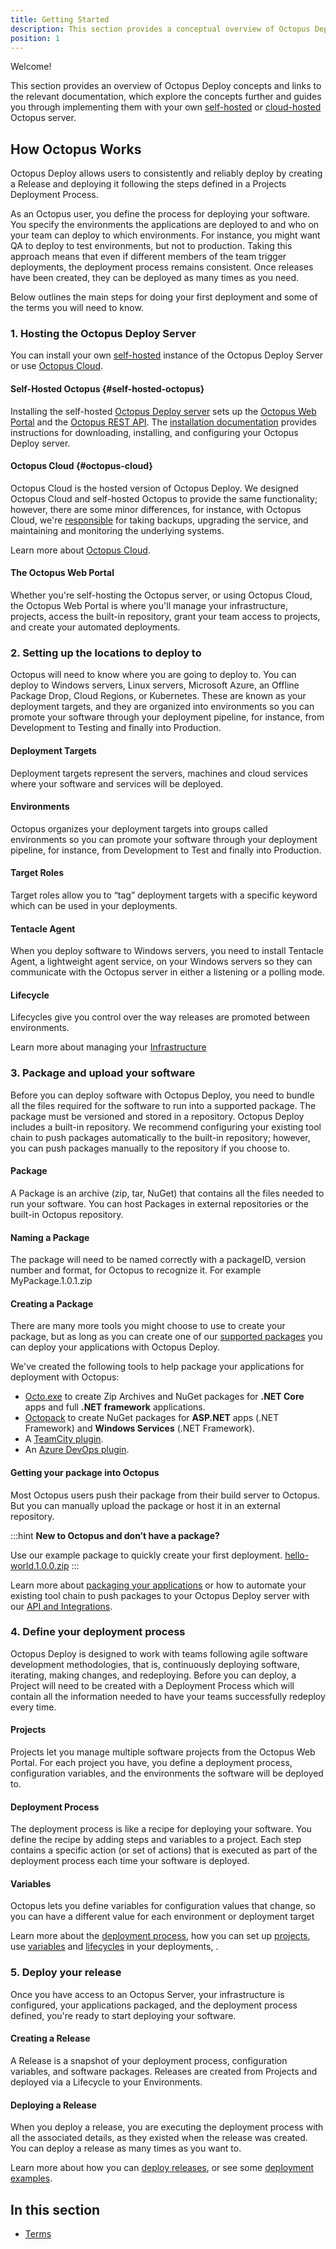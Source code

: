 ```yaml
---
title: Getting Started
description: This section provides a conceptual overview of Octopus Deploy, and links to documentation that guides you through your own self-hosted or cloud-hosted Octopus server.
position: 1
---
```


Welcome!

This section provides an overview of Octopus Deploy concepts and links to the relevant documentation, which explore the concepts further and guides you through implementing them with your own [self-hosted](#self-hosted-octopus) or [cloud-hosted](#octopus-cloud) Octopus server.


## How Octopus Works

Octopus Deploy allows users to consistently and reliably deploy by creating a Release and deploying it following the steps defined in a Projects Deployment Process.

As an Octopus user, you define the process for deploying your software. You specify the environments the applications are deployed to and who on your team can deploy to which environments. For instance, you might want QA to deploy to test environments, but not to production. Taking this approach means that even if different members of the team trigger deployments, the deployment process remains consistent. Once releases have been created, they can be deployed as many times as you need.

Below outlines the main steps for doing your first deployment and some of the terms you will need to know.

### 1. Hosting the Octopus Deploy Server

You can install your own [self-hosted](#self-hosted-octopus) instance of the Octopus Deploy Server or use [Octopus Cloud](#octopus-cloud).

#### Self-Hosted Octopus {#self-hosted-octopus}

Installing the self-hosted [Octopus Deploy server](/docs/installation/index.md) sets up the [Octopus Web Portal](/docs/getting-started/index.md#the-octopus-web-portal) and the [Octopus REST API](/docs/api-and-integration/api/index.md). The [installation documentation](/docs/installation/index.md) provides instructions for downloading, installing, and configuring your Octopus Deploy server.

#### Octopus Cloud {#octopus-cloud}

Octopus Cloud is the hosted version of Octopus Deploy. We designed Octopus Cloud and self-hosted Octopus to provide the same functionality; however, there are some minor differences, for instance, with Octopus Cloud, we're [responsible](/docs/administration/security/index.md#responsibility) for taking backups, upgrading the service, and maintaining and monitoring the underlying systems.

Learn more about [Octopus Cloud](/docs/octopus-cloud/index.md).

#### The Octopus Web Portal

Whether you're self-hosting the Octopus server, or using Octopus Cloud, the Octopus Web Portal is where you'll manage your infrastructure, projects, access the built-in repository, grant your team access to projects, and create your automated deployments.

### 2. Setting up the locations to deploy to

Octopus will need to know where you are going to deploy to. You can deploy to Windows servers, Linux servers, Microsoft Azure, an Offline Package Drop, Cloud Regions, or Kubernetes. These are known as your deployment targets, and they are organized into environments so you can promote your software through your deployment pipeline, for instance, from Development to Testing and finally into Production.

#### Deployment Targets

Deployment targets represent the servers, machines and cloud services where your software and services will be deployed.

#### Environments

Octopus organizes your deployment targets into groups called environments so you can promote your software through your deployment pipeline, for instance, from Development to Test and finally into Production.

#### Target Roles

Target roles allow you to “tag” deployment targets with a specific keyword which can be used in your deployments.

#### Tentacle Agent

When you deploy software to Windows servers, you need to install Tentacle Agent, a lightweight agent service, on your Windows servers so they can communicate with the Octopus server in either a listening or a polling mode.

#### Lifecycle

Lifecycles give you control over the way releases are promoted between environments.

Learn more about managing your [Infrastructure](/docs/infrastructure/index.md)

### 3. Package and upload your software

Before you can deploy software with Octopus Deploy, you need to bundle all the files required for the software to run into a supported package. The package must be versioned and stored in a repository. Octopus Deploy includes a built-in repository. We recommend configuring your existing tool chain to push packages automatically to the built-in repository; however, you can push packages manually to the repository if you choose to.

#### Package

A Package is an archive (zip, tar, NuGet) that contains all the files needed to run your software. You can host Packages in external repositories or the built-in Octopus repository.

#### Naming a Package

The package will need to be named correctly with a packageID, version number and format, for Octopus to recognize it. For example MyPackage.1.0.1.zip

#### Creating a Package

There are many more tools you might choose to use to create your package, but as long as you can create one of our [supported packages](/docs/packaging-applications/index.md#supported-formats) you can deploy your applications with Octopus Deploy.

We've created the following tools to help package your applications for deployment with Octopus:

 - [Octo.exe](/docs/packaging-applications/octo.exe.md) to create Zip Archives and NuGet packages for **.NET Core** apps and full **.NET framework** applications.
 - [Octopack](/docs/packaging-applications/octopack/index.md) to create NuGet packages for **ASP.NET** apps (.NET Framework) and **Windows Services** (.NET Framework).
 - A [TeamCity plugin](/docs/api-and-integration/teamcity.md).
 - An [Azure DevOps plugin](/docs/api-and-integration/tfs-azure-devops/using-octopus-extension/index.md).

#### Getting your package into Octopus

Most Octopus users push their package from their build server to Octopus. But you can manually upload the package or host it in an external repository.

:::hint
**New to Octopus and don’t have a package?**

Use our example package to quickly create your first deployment. [hello-world.1.0.0.zip](https://octopus.com/images/docs/hello-world.1.0.0.zip)
:::

Learn more about [packaging your applications](/docs/packaging-applications/index.md) or how to automate your existing tool chain to push packages to your Octopus Deploy server with our [API and Integrations](/docs/api-and-integration/index.md).

### 4. Define your deployment process

Octopus Deploy is designed to work with teams following agile software development methodologies, that is, continuously deploying software, iterating, making changes, and redeploying.
Before you can deploy, a Project will need to be created with a Deployment Process which will contain all the information needed to have your teams successfully redeploy every time.

#### Projects

Projects let you manage multiple software projects from the Octopus Web Portal. For each project you have, you define a deployment process, configuration variables, and the environments the software will be deployed to.

#### Deployment Process

The deployment process is like a recipe for deploying your software. You define the recipe by adding steps and variables to a project. Each step contains a specific action (or set of actions) that is executed as part of the deployment process each time your software is deployed.

#### Variables

Octopus lets you define variables for configuration values that change, so you can have a different value for each environment or deployment target

Learn more about the [deployment process](/docs/deployment-process/index.md), how you can set up [projects](/docs/deployment-process/projects/index.md), use [variables](/docs/deployment-process/variables/index.md) and [lifecycles](/docs/deployment-process/lifecycles/index.md) in your deployments, .

### 5. Deploy your release

Once you have access to an Octopus Server, your infrastructure is configured, your applications packaged, and the deployment process defined, you're ready to start deploying your software.

#### Creating a Release

A Release is a snapshot of your deployment process, configuration variables, and software packages. Releases are created from Projects and deployed via a Lifecycle to your Environments.

#### Deploying a Release

When you deploy a release, you are executing the deployment process with all the associated details, as they existed when the release was created. You can deploy a release as many times as you want to.

Learn more about how you can [deploy releases](/docs/deployment-process/releases/index.md), or see some [deployment examples](/docs/deployment-examples/index.md).

## In this section

- [Terms](/docs/getting-started/terms.md)

